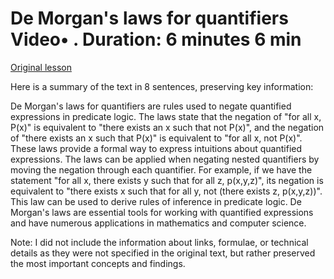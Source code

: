 # De Morgan's laws for quantifiers Video• . Duration: 6 minutes 6 min

[Original lesson](https://www.coursera.org/learn/uol-discrete-mathematics/lecture/1Sr4y/de-morgans-laws-for-quantifiers)

Here is a summary of the text in 8 sentences, preserving key information:

De Morgan's laws for quantifiers are rules used to negate quantified expressions in predicate logic. The laws state that the negation of "for all x, P(x)" is equivalent to "there exists an x such that not P(x)", and the negation of "there exists an x such that P(x)" is equivalent to "for all x, not P(x)". These laws provide a formal way to express intuitions about quantified expressions. The laws can be applied when negating nested quantifiers by moving the negation through each quantifier. For example, if we have the statement "for all x, there exists y such that for all z, p(x,y,z)", its negation is equivalent to "there exists x such that for all y, not (there exists z, p(x,y,z))". This law can be used to derive rules of inference in predicate logic. De Morgan's laws are essential tools for working with quantified expressions and have numerous applications in mathematics and computer science.

Note: I did not include the information about links, formulae, or technical details as they were not specified in the original text, but rather preserved the most important concepts and findings.

